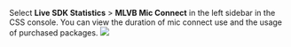 Select **Live SDK Statistics** > **MLVB Mic Connect** in the left sidebar in the CSS console. You can view the duration of mic connect use and the usage of purchased packages.
![](https://main.qcloudimg.com/raw/5924f885b73eb2f82e3bea313cd65095.png)
